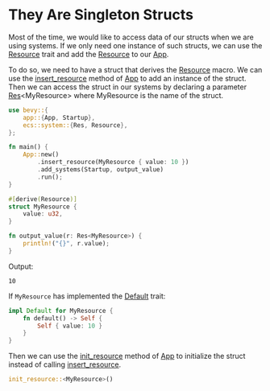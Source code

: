 # They Are Singleton Structs

Most of the time, we would like to access data of our structs when we are using systems.
If we only need one instance of such structs, we can use the [Resource](https://docs.rs/bevy/latest/bevy/ecs/system/trait.Resource.html) trait and add the [Resource](https://docs.rs/bevy/latest/bevy/ecs/system/trait.Resource.html) to our [App](https://docs.rs/bevy/latest/bevy/app/struct.App.html).

To do so, we need to have a struct that derives the [Resource](https://docs.rs/bevy/latest/bevy/ecs/system/derive.Resource.html) macro.
We can use the [insert_resource](https://docs.rs/bevy/latest/bevy/app/struct.App.html#method.insert_resource) method of [App](https://docs.rs/bevy/latest/bevy/app/struct.App.html) to add an instance of the struct.
Then we can access the struct in our systems by declaring a parameter [Res](https://docs.rs/bevy/latest/bevy/ecs/system/struct.Res.html)\<MyResource> where MyResource is the name of the struct.

```rust
use bevy::{
    app::{App, Startup},
    ecs::system::{Res, Resource},
};

fn main() {
    App::new()
        .insert_resource(MyResource { value: 10 })
        .add_systems(Startup, output_value)
        .run();
}

#[derive(Resource)]
struct MyResource {
    value: u32,
}

fn output_value(r: Res<MyResource>) {
    println!("{}", r.value);
}
```

Output:

```text
10
```

If `MyResource` has implemented the [Default](https://doc.rust-lang.org/std/default/trait.Default.html) trait:

```rust
impl Default for MyResource {
    fn default() -> Self {
        Self { value: 10 }
    }
}
```

Then we can use the [init_resource](https://docs.rs/bevy/latest/bevy/app/struct.App.html#method.init_resource) method of [App](https://docs.rs/bevy/latest/bevy/app/struct.App.html) to initialize the struct instead of calling [insert_resource](https://docs.rs/bevy/latest/bevy/app/struct.App.html#method.insert_resource).

```rust
init_resource::<MyResource>()
```
